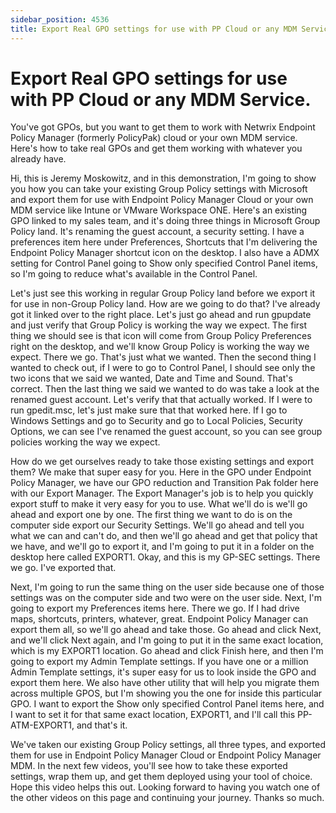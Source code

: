 ```yaml
---
sidebar_position: 4536
title: Export Real GPO settings for use with PP Cloud or any MDM Service.
---
```


# Export Real GPO settings for use with PP Cloud or any MDM Service.

You've got GPOs, but you want to get them to work with Netwrix Endpoint Policy Manager (formerly PolicyPak) cloud or your own MDM service. Here's how to take real GPOs and get them working with whatever you already have.

Hi, this is Jeremy Moskowitz, and in this demonstration, I'm going to show you how you can take your existing Group Policy settings with Microsoft and export them for use with Endpoint Policy Manager Cloud or your own MDM service like Intune or VMware Workspace ONE. Here's an existing GPO linked to my sales team, and it's doing three things in Microsoft Group Policy land. It's renaming the guest account, a security setting. I have a preferences item here under Preferences, Shortcuts that I'm delivering the Endpoint Policy Manager shortcut icon on the desktop. I also have a ADMX setting for Control Panel going to Show only specified Control Panel items, so I'm going to reduce what's available in the Control Panel.

Let's just see this working in regular Group Policy land before we export it for use in non-Group Policy land. How are we going to do that? I've already got it linked over to the right place. Let's just go ahead and run gpupdate and just verify that Group Policy is working the way we expect. The first thing we should see is that icon will come from Group Policy Preferences right on the desktop, and we'll know Group Policy is working the way we expect. There we go. That's just what we wanted. Then the second thing I wanted to check out, if I were to go to Control Panel, I should see only the two icons that we said we wanted, Date and Time and Sound. That's correct. Then the last thing we said we wanted to do was take a look at the renamed guest account. Let's verify that that actually worked. If I were to run gpedit.msc, let's just make sure that that worked here. If I go to Windows Settings and go to Security and go to Local Policies, Security Options, we can see I've renamed the guest account, so you can see group policies working the way we expect.

How do we get ourselves ready to take those existing settings and export them? We make that super easy for you. Here in the GPO under Endpoint Policy Manager, we have our GPO reduction and Transition Pak folder here with our Export Manager. The Export Manager's job is to help you quickly export stuff to make it very easy for you to use. What we'll do is we'll go ahead and export one by one. The first thing we want to do is on the computer side export our Security Settings. We'll go ahead and tell you what we can and can't do, and then we'll go ahead and get that policy that we have, and we'll go to export it, and I'm going to put it in a folder on the desktop here called EXPORT1. Okay, and this is my GP-SEC settings. There we go. I've exported that.

Next, I'm going to run the same thing on the user side because one of those settings was on the computer side and two were on the user side. Next, I'm going to export my Preferences items here. There we go. If I had drive maps, shortcuts, printers, whatever, great. Endpoint Policy Manager can export them all, so we'll go ahead and take those. Go ahead and click Next, and we'll click Next again, and I'm going to put it in the same exact location, which is my EXPORT1 location. Go ahead and click Finish here, and then I'm going to export my Admin Template settings. If you have one or a million Admin Template settings, it's super easy for us to look inside the GPO and export them here. We also have other utility that will help you migrate them across multiple GPOS, but I'm showing you the one for inside this particular GPO. I want to export the Show only specified Control Panel items here, and I want to set it for that same exact location, EXPORT1, and I'll call this PP-ATM-EXPORT1, and that's it.

We've taken our existing Group Policy settings, all three types, and exported them for use in Endpoint Policy Manager Cloud or Endpoint Policy Manager MDM. In the next few videos, you'll see how to take these exported settings, wrap them up, and get them deployed using your tool of choice. Hope this video helps this out. Looking forward to having you watch one of the other videos on this page and continuing your journey. Thanks so much.